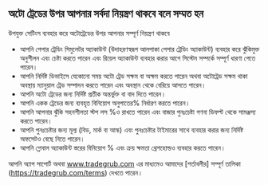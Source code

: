 ## অটো ট্রেডের উপর আপনার সর্বদা নিয়ন্ত্রণ থাকবে বলে সম্মত হন

উপযুক্ত সেটিংস ব্যবহার করে অটোট্রেডের উপর আপনার সম্পূর্ণ নিয়ন্ত্রণ থাকবে
- আপনি পেপার ট্রেডিং সিমুলেটর অ্যাকাউন্ট (উদাহরণস্বরূপ আলপাকা পেপার ট্রেডিং অ্যাকাউন্ট) ব্যবহার করে ঝুঁকিমুক্ত অনুশীলন এবং চেষ্টা করতে পারেন এবং রিয়েল অ্যাকাউন্ট ব্যবহার করার আগে সিস্টেম সম্পর্কে সম্পূর্ণ ধারণা পেতে পারেন।
- আপনি নির্দিষ্ট ডিভাইসে যেকোনো সময় অটো ট্রেড সক্ষম বা অক্ষম করতে পারেন অথবা অটোট্রেড সক্ষম থাকা অবস্থায় ম্যানুয়াল ট্রেড সম্পাদন করতে পারেন এবং অবস্থান থেকে বেরিয়ে আসতে পারেন।
- আপনি অটো ট্রেডের জন্য নির্দিষ্ট প্রতীক অন্তর্ভুক্ত বা বাদ দিতে পারেন।
- আপনি একক ট্রেডের জন্য ব্যবহৃত বিনিয়োগ অনুপাতের% নির্ধারণ করতে পারেন।
- আপনি আপনার ঝুঁকি সহনশীলতা স্টপ লস %ও রাখতে পারেন এবং বাজার পুনঃচেষ্টা গণনা ডিফল্ট থেকে সামঞ্জস্য করতে পারেন।
- আপনি পুনঃচেষ্টার জন্য মূল্য (বিড, মার্ক বা আস্ক) এবং পুনঃচেষ্টার টাইমারের সাথে ব্যবহার করার জন্য নির্দিষ্ট অফসেটও বেছে নিতে পারেন।
- আপনি গ্লোবাল অ্যাকাউন্ট স্তরের বিনিয়োগ % এবং ক্রয় ক্ষমতা থ্রেশহোল্ডও ব্যবহার করতে পারেন।

আপনি অ্যাপ সাপোর্ট অথবা www.tradegrub.com এর মাধ্যমেও আমাদের [শর্তাবলীর] সম্পূর্ণ তালিকা (https://tradegrub.com/terms) দেখতে পারেন। 
